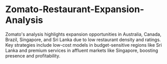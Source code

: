 # Zomato-Restaurant-Expansion-Analysis
Zomato's analysis highlights expansion opportunities in Australia, Canada, Brazil, Singapore, and Sri Lanka due to low restaurant density and ratings. Key strategies include low-cost models in budget-sensitive regions like Sri Lanka and premium services in affluent markets like Singapore, boosting presence and profitability.
